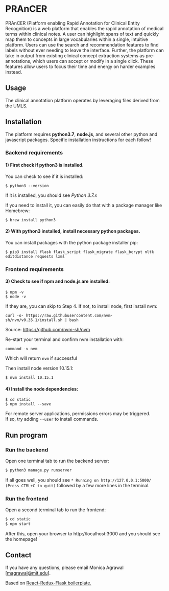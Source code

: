 # PRAnCER

PRAnCER (Platform enabling Rapid Annotation for Clinical Entity Recognition) is a web platform that enables the rapid annotation of medical terms within clinical notes. A user can highlight spans of text and quickly map them to concepts in large vocabularies within a single, intuitive platform. Users can use the search and recommendation features to find labels without ever needing to leave the interface. Further, the platform can take in output from existing clinical concept extraction systems as pre-annotations, which users can accept or modify in a single click. These features allow users to focus their time and energy on harder examples instead. 

## Usage

The clinical annotation platform operates by leveraging files derived from the UMLS. 

## Installation

The platform requires **python3.7**, **node.js**, and several other python and javascript packages. Specific installation instructions for each follow!

### Backend requirements

#### 1) First check if python3 is installed.

You can check to see if it is installed:
```
$ python3 --version
```
If it is installed, you should see *Python 3.7.x*

If you need to install it, you can easily do that with a package manager like Homebrew:
```
$ brew install python3
```

#### 2) With python3 installed, install necessary python packages.

You can install packages with the python package installer pip:
```
$ pip3 install flask flask_script flask_migrate flask_bcrypt nltk editdistance requests lxml
```

### Frontend requirements

#### 3) Check to see if npm and node.js are installed:

```
$ npm -v
$ node -v
```

If they are, you can skip to Step 4.
If not, to install node, first install nvm:
```
curl -o- https://raw.githubusercontent.com/nvm-sh/nvm/v0.35.1/install.sh | bash
```
Source: https://github.com/nvm-sh/nvm

Re-start your terminal and confirm nvm installation with:
```
command -v nvm
```
Which will return ```nvm``` if successful

Then install node version 10.15.1:
```
$ nvm install 10.15.1
```

#### 4) Install the node dependencies:

```
$ cd static
$ npm install --save
```

For remote server applications, permissions errors may be triggered.\
If so, try adding ```--user``` to install commands.

## Run program

### Run the backend

Open one terminal tab to run the backend server:
```sh
$ python3 manage.py runserver
```
If all goes well, you should see `* Running on http://127.0.0.1:5000/ (Press CTRL+C to quit)` followed by a few more lines in the terminal.

### Run the frontend

Open a second terminal tab to run the frontend:
```sh
$ cd static
$ npm start
```

After this, open your browser to http://localhost:3000 and you should see the homepage!

## Contact

If you have any questions, please email Monica Agrawal [magrawal@mit.edu].

Based on [React-Redux-Flask boilerplate.](https://github.com/dternyak/React-Redux-Flask)
